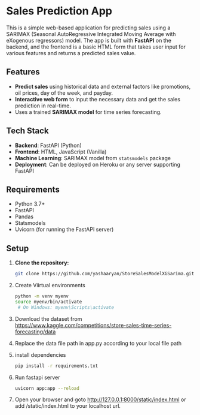 # Sales Prediction App

This is a simple web-based application for predicting sales using a SARIMAX (Seasonal AutoRegressive Integrated Moving Average with eXogenous regressors) model. The app is built with **FastAPI** on the backend, and the frontend is a basic HTML form that takes user input for various features and returns a predicted sales value.

## Features

- **Predict sales** using historical data and external factors like promotions, oil prices, day of the week, and payday.
- **Interactive web form** to input the necessary data and get the sales prediction in real-time.
- Uses a trained **SARIMAX model** for time series forecasting.

## Tech Stack

- **Backend**: FastAPI (Python)
- **Frontend**: HTML, JavaScript (Vanilla)
- **Machine Learning**: SARIMAX model from `statsmodels` package
- **Deployment**: Can be deployed on Heroku or any server supporting FastAPI

## Requirements

- Python 3.7+
- FastAPI
- Pandas
- Statsmodels
- Uvicorn (for running the FastAPI server)

## Setup

1. **Clone the repository:**

   ```bash
   git clone https://github.com/yashaaryan/StoreSalesModelXGSarima.git

2. Create Viirtual environments
   ```bash
   python -m venv myenv
   source myenv/bin/activate
    # On Windows: myenv\Scripts\activate

4. Download the dataset from  https://www.kaggle.com/competitions/store-sales-time-series-forecasting/data
5. Replace the data file path in app.py according to your local file path
6. install dependencies
     ```bash
    pip install -r requirements.txt

8. Run fastapi server
   ```bash
   uvicorn app:app --reload
   
9. Open your browser and goto  http://127.0.0.1:8000/static/index.html or add /static/index.html to your localhost url.

